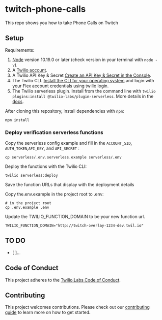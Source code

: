 # twitch-phone-calls
This repo shows you how to take Phone Calls on Twitch


## Setup

Requirements:

1. [Node](https://nodejs.org/en/download/) version 10.19.0 or later (check version in your terminal with `node -v`).
1. A [Twilio account](https://www.twilio.com/try-twilio).
1. A Twilio API Key & Secret [Create an API Key & Secret in the Console](https://www.twilio.com/console/project/api-keys).
1. The Twilio CLI. [Install the CLI for your operating system](https://www.twilio.com/docs/twilio-cli/quickstart#install-twilio-cli) and login with your Flex account credentials using twilio login.
1. The Twilio serverless plugin. Install from the command line with `twilio plugins:install @twilio-labs/plugin-serverless`. More details in the [docs](https://www.twilio.com/docs/labs/serverless-toolkit/getting-started).

After cloning this repository, install dependencies with `npm`:
```
npm install
```

### Deploy verification serverless functions
Copy the serverless config example and fill in the `ACCOUNT_SID`, `AUTH_TOKEN`,`API_KEY`, and `API_SECRET` :
```
cp serverless/.env.serverless.example serverless/.env
```
Deploy the functions with the Twilio CLI:
```
twilio serverless:deploy
```
Save the function URLs that display with the deployment details

Copy the.env.example in the project root to .env:

```
# in the project root
cp .env.example .env
```
Update the TWILIO_FUNCTION_DOMAIN to be your new function url.
```
TWILIO_FUNCTION_DOMAIN="http://twitch-overlay-1234-dev.twil.io"
```

### 


## TO DO
- [ ]...

## Code of Conduct

This project adheres to the [Twilio Labs Code of Conduct](https://github.com/twilio-labs/.github/blob/master/CODE_OF_CONDUCT.md).

## Contributing

This project welcomes contributions. Please check out our [contributing guide](CONTRIBUTING.md) to learn more on how to get started.